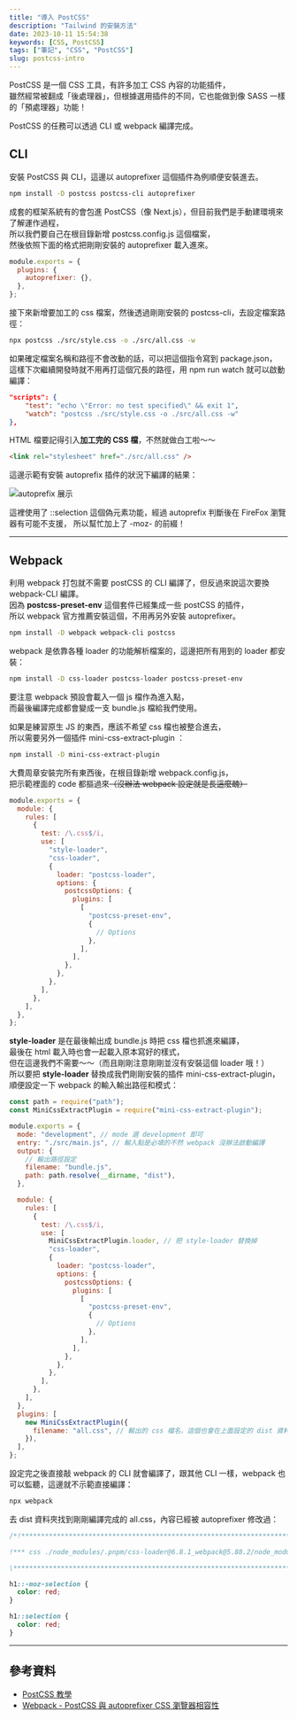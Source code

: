 ```yaml
---
title: "導入 PostCSS"
description: "Tailwind 的安裝方法"
date: 2023-10-11 15:54:38
keywords: [CSS, PostCSS]
tags: ["筆記", "CSS", "PostCSS"]
slug: postcss-intro
---
```


PostCSS 是一個 CSS 工具，有許多加工 CSS 內容的功能插件，  
雖然經常被翻成「後處理器」，但根據選用插件的不同，它也能做到像 SASS 一樣的「預處理器」功能！

PostCSS 的任務可以透過 CLI 或 webpack 編譯完成。

## CLI

安裝 PostCSS 與 CLI，這邊以 autoprefixer 這個插件為例順便安裝進去。

```bash
npm install -D postcss postcss-cli autoprefixer
```

成套的框架系統有的會包進 PostCSS（像 Next.js），但目前我們是手動建環境來了解運作過程，  
所以我們要自己在根目錄新增 postcss.config.js 這個檔案，  
然後依照下面的格式把剛剛安裝的 autoprefixer 載入進來。

```js title="postcss.config.js "
module.exports = {
  plugins: {
    autoprefixer: {},
  },
};
```

接下來新增要加工的 css 檔案，然後透過剛剛安裝的 postcss-cli，去設定檔案路徑：

```bash
npx postcss ./src/style.css -o ./src/all.css -w
```

如果確定檔案名稱和路徑不會改動的話，可以把這個指令寫到 package.json，  
這樣下次繼續開發時就不用再打這個冗長的路徑，用 npm run watch 就可以啟動編譯：

```json title="package.json"
"scripts": {
	"test": "echo \"Error: no test specified\" && exit 1",
	"watch": "postcss ./src/style.css -o ./src/all.css -w"
},
```

HTML 檔要記得引入**加工完的 CSS 檔**，不然就做白工啦～～

```html
<link rel="stylesheet" href="./src/all.css" />
```

這邊示範有安裝 autoprefix 插件的狀況下編譯的結果：

![autoprefix 展示](https://drive.google.com/uc?export=view&id=1kr4ButmRolfrHlejFOIvVnSgbdmxCLB7)

這裡使用了 ::selection 這個偽元素功能，經過 autoprefix 判斷後在 FireFox 瀏覽器有可能不支援， 所以幫忙加上了 -moz- 的前綴！

---

## Webpack

利用 webpack 打包就不需要 postCSS 的 CLI 編譯了，但反過來說這次要換 webpack-CLI 編譯。  
因為 **postcss-preset-env** 這個套件已經集成一些 postCSS 的插件，  
所以 webpack 官方推薦安裝這個，不用再另外安裝 autoprefixer。

```bash
npm install -D webpack webpack-cli postcss
```

webpack 是依靠各種 loader 的功能解析檔案的，這邊把所有用到的 loader 都安裝：

```bash
npm install -D css-loader postcss-loader postcss-preset-env
```

要注意 webpack 預設會載入一個 js 檔作為進入點，  
而最後編譯完成都會變成一支 bundle.js 檔給我們使用。

如果是練習原生 JS 的東西，應該不希望 css 檔也被整合進去，  
所以需要另外一個插件 mini-css-extract-plugin ：

```bash
npm install -D mini-css-extract-plugin
```

大費周章安裝完所有東西後，在根目錄新增 webpack.config.js，  
把示範裡面的 code 都摳過來~~（沒辦法 webpack 設定就是長這麼醜）~~

```js title="webpack.config.js"
module.exports = {
  module: {
    rules: [
      {
        test: /\.css$/i,
        use: [
          "style-loader",
          "css-loader",
          {
            loader: "postcss-loader",
            options: {
              postcssOptions: {
                plugins: [
                  [
                    "postcss-preset-env",
                    {
                      // Options
                    },
                  ],
                ],
              },
            },
          },
        ],
      },
    ],
  },
};
```

**style-loader** 是在最後輸出成 bundle.js 時把 css 檔也抓進來編譯，  
最後在 html 載入時也會一起載入原本寫好的樣式，  
但在這邊我們不需要～～（而且剛剛注意剛剛並沒有安裝這個 loader 哦！）  
所以要把 **style-loader** 替換成我們剛剛安裝的插件 mini-css-extract-plugin，  
順便設定一下 webpack 的輸入輸出路徑和模式：

```js title="webpack.config.js"
const path = require("path");
const MiniCssExtractPlugin = require("mini-css-extract-plugin");

module.exports = {
  mode: "development", // mode 選 development 即可
  entry: "./src/main.js", // 輸入點是必填的不然 webpack 沒辦法啟動編譯
  output: {
    // 輸出路徑設定
    filename: "bundle.js",
    path: path.resolve(__dirname, "dist"),
  },

  module: {
    rules: [
      {
        test: /\.css$/i,
        use: [
          MiniCssExtractPlugin.loader, // 把 style-loader 替換掉
          "css-loader",
          {
            loader: "postcss-loader",
            options: {
              postcssOptions: {
                plugins: [
                  [
                    "postcss-preset-env",
                    {
                      // Options
                    },
                  ],
                ],
              },
            },
          },
        ],
      },
    ],
  },
  plugins: [
    new MiniCssExtractPlugin({
      filename: "all.css", // 輸出的 css 檔名，這個也會在上面設定的 dist 資料夾出現
    }),
  ],
};
```

設定完之後直接敲 webpack 的 CLI 就會編譯了，跟其他 CLI 一樣，webpack 也可以監聽，這邊就不示範直接編譯：

```bash
npx webpack
```

去 dist 資料夾找到剛剛編譯完成的 all.css，內容已經被 autoprefixer 修改過：

```css
/*!****************************************************************************************************************************************************************************************************************************************************************!*\

!*** css ./node_modules/.pnpm/css-loader@6.8.1_webpack@5.88.2/node_modules/css-loader/dist/cjs.js!./node_modules/.pnpm/postcss-loader@7.3.3_postcss@8.4.31_webpack@5.88.2/node_modules/postcss-loader/dist/cjs.js??ruleSet[1].rules[0].use[2]!./src/style.css ***!

\****************************************************************************************************************************************************************************************************************************************************************/

h1::-moz-selection {
  color: red;
}

h1::selection {
  color: red;
}
```

---

## 參考資料

- [PostCSS 教學](https://youtu.be/EdiqfOKHBb8?si=Wq8OtsNSJ87Mh1cy)
- [Webpack - PostCSS 與 autoprefixer CSS 瀏覽器相容性](https://medium.com/%E5%89%8D%E7%AB%AF%E5%B0%8F%E7%A9%BA%E9%96%93/webpack-postcss-%E8%88%87-autoprefixer-css-%E7%80%8F%E8%A6%BD%E5%99%A8%E7%9B%B8%E5%AE%B9%E6%80%A7-6320900d47cc)
